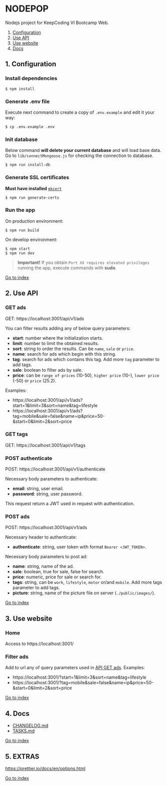 # NODEPOP

Nodejs project for KeepCoding VI Bootcamp Web.

1. [Configuration](#1.-configuration)
2. [Use API](#2.-use-api)
3. [Use website](#3.-use-website)
4. [Docs](#4.-docs)

## 1. Configuration

### Install dependencies
```shell
$ npm install
```

### Generate .env file
Execute next command to create a copy of `.env.example` and edit it your way:
```shell
$ cp .env.example .env
```

### Init database
Below command **will delete your current database** and will load base data. Go to `lib/connectMongoose.js` for checking the connection to database.
```shell
$ npm run install-db
```

### Generate SSL certificates
**Must have installed** [`mkcert`](https://github.com/FiloSottile/mkcert#installation)
```shell
$ npm run generate-certs
```

### Run the app
On production environment:
```shell
$ npm run build
```

On develop environment:
```shell
$ npm start
$ npm run dev
```

>**Important!** If you obtain `Port XX requires elevated privileges` running the app, execute commands with **sudo**.

[Go to index](#nodepop)

## 2. Use API

### GET ads
GET: https://localhost:3001/api/v1/ads

You can filter results adding any of below query parameters:

* **start**: number where the initialization starts.
* **limit**: number to limit the obtained results.
* **sort**: string to order the results. Can be `name`, `sale` or `price`.
* **name**: search for ads which begin with this string.
* **tag**: search for ads which contains this tag. Add more `tag` parameter to add tags.
* **sale**: boolean to filter ads by sale.
* **price**: can be `range of prices` (10-50), `higher price` (10-), `lower price` (-50) or `price` (25.2).

Examples:
* https://localhost:3001/api/v1/ads?start=1&limit=3&sort=name&tag=lifestyle
* https://localhost:3001/api/v1/ads?tag=mobile&sale=false&name=ip&price=50-&start=0&limit=2&sort=price

### GET tags
GET: https://localhost:3001/api/v1/tags

### POST authenticate
POST: https://localhost:3001/api/v1/authenticate

Necessary body parameters to authenticate:

* **email**: string, user email.
* **password**: string, user password.

This request return a JWT used in request with authentication.

### POST ads
POST: https://localhost:3001/api/v1/ads

Necessary header to authenticate:
* **authenticate**: string, user token with format `Bearer <JWT_TOKEN>`.

Necessary body parameters to post ad:

* **name**: string, name of the ad.
* **sale**: boolean, true for sale, false for search.
* **price**: numeric, price for sale or search for.
* **tags**: string, can be `work`, `lifestyle`, `motor` or/and `mobile`. Add more tags parameter to add tags.
* **picture**: string, name of the picture file on server (`./public/images/`).

[Go to index](#nodepop)

## 3. Use website

### Home

Access to https://localhost:3001/

### Filter ads

Add to url any of query parameters used in [API GET ads](#get-ads). Examples:

* https://localhost:3001/?start=1&limit=3&sort=name&tag=lifestyle
* https://localhost:3001/?tag=mobile&sale=false&name=ip&price=50-&start=0&limit=2&sort=price

[Go to index](#nodepop)

## 4. Docs

* [CHANGELOG.md](./docs/CHANGELOG.md)
* [TASKS.md](./docs/TASKS.md)

[Go to index](#nodepop)

## 5. EXTRAS

https://prettier.io/docs/en/options.html

[Go to index](#nodepop)